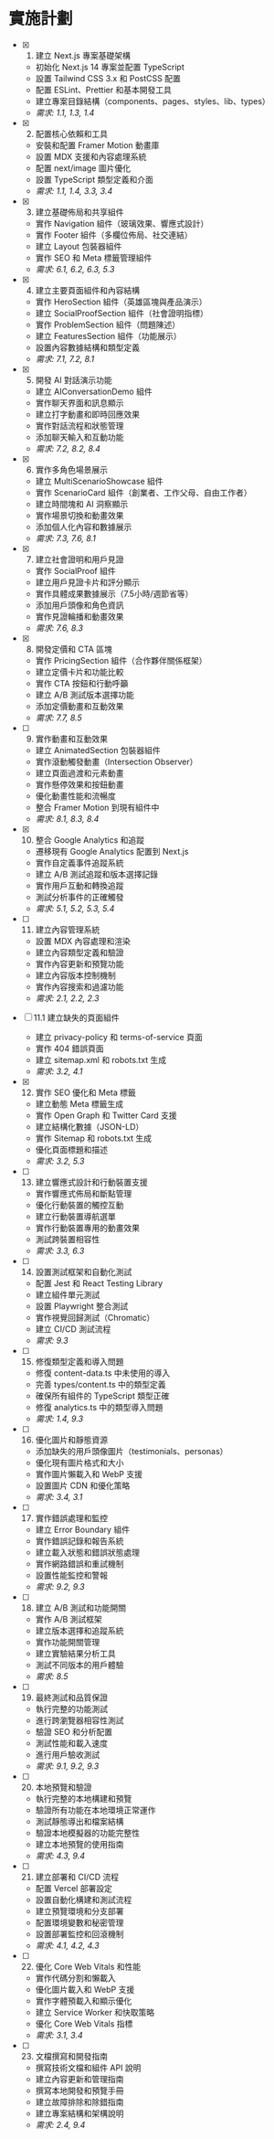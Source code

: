 # 實施計劃

- [x] 1. 建立 Next.js 專案基礎架構
  - 初始化 Next.js 14 專案並配置 TypeScript
  - 設置 Tailwind CSS 3.x 和 PostCSS 配置
  - 配置 ESLint、Prettier 和基本開發工具
  - 建立專案目錄結構（components、pages、styles、lib、types）
  - _需求: 1.1, 1.3, 1.4_

- [x] 2. 配置核心依賴和工具
  - 安裝和配置 Framer Motion 動畫庫
  - 設置 MDX 支援和內容處理系統
  - 配置 next/image 圖片優化
  - 設置 TypeScript 類型定義和介面
  - _需求: 1.1, 1.4, 3.3, 3.4_

- [x] 3. 建立基礎佈局和共享組件
  - 實作 Navigation 組件（玻璃效果、響應式設計）
  - 實作 Footer 組件（多欄位佈局、社交連結）
  - 建立 Layout 包裝器組件
  - 實作 SEO 和 Meta 標籤管理組件
  - _需求: 6.1, 6.2, 6.3, 5.3_

- [x] 4. 建立主要頁面組件和內容結構
  - 實作 HeroSection 組件（英雄區塊與產品演示）
  - 建立 SocialProofSection 組件（社會證明指標）
  - 實作 ProblemSection 組件（問題陳述）
  - 建立 FeaturesSection 組件（功能展示）
  - 設置內容數據結構和類型定義
  - _需求: 7.1, 7.2, 8.1_

- [x] 5. 開發 AI 對話演示功能
  - 建立 AIConversationDemo 組件
  - 實作聊天界面和訊息顯示
  - 建立打字動畫和即時回應效果
  - 實作對話流程和狀態管理
  - 添加聊天輸入和互動功能
  - _需求: 7.2, 8.2, 8.4_

- [x] 6. 實作多角色場景展示
  - 建立 MultiScenarioShowcase 組件
  - 實作 ScenarioCard 組件（創業者、工作父母、自由工作者）
  - 建立時間塊和 AI 洞察顯示
  - 實作場景切換和動畫效果
  - 添加個人化內容和數據展示
  - _需求: 7.3, 7.6, 8.1_

- [x] 7. 建立社會證明和用戶見證
  - 實作 SocialProof 組件
  - 建立用戶見證卡片和評分顯示
  - 實作具體成果數據展示（7.5小時/週節省等）
  - 添加用戶頭像和角色資訊
  - 實作見證輪播和動畫效果
  - _需求: 7.6, 8.3_

- [x] 8. 開發定價和 CTA 區塊
  - 實作 PricingSection 組件（合作夥伴關係框架）
  - 建立定價卡片和功能比較
  - 實作 CTA 按鈕和行動呼籲
  - 建立 A/B 測試版本選擇功能
  - 添加定價動畫和互動效果
  - _需求: 7.7, 8.5_

- [ ] 9. 實作動畫和互動效果
  - 建立 AnimatedSection 包裝器組件
  - 實作滾動觸發動畫（Intersection Observer）
  - 建立頁面過渡和元素動畫
  - 實作懸停效果和按鈕動畫
  - 優化動畫性能和流暢度
  - 整合 Framer Motion 到現有組件中
  - _需求: 8.1, 8.3, 8.4_

- [x] 10. 整合 Google Analytics 和追蹤
  - 遷移現有 Google Analytics 配置到 Next.js
  - 實作自定義事件追蹤系統
  - 建立 A/B 測試追蹤和版本選擇記錄
  - 實作用戶互動和轉換追蹤
  - 測試分析事件的正確觸發
  - _需求: 5.1, 5.2, 5.3, 5.4_

- [ ] 11. 建立內容管理系統
  - 設置 MDX 內容處理和渲染
  - 建立內容類型定義和驗證
  - 實作內容更新和預覽功能
  - 建立內容版本控制機制
  - 實作內容搜索和過濾功能
  - _需求: 2.1, 2.2, 2.3_

- [ ] 11.1 建立缺失的頁面組件
  - 建立 privacy-policy 和 terms-of-service 頁面
  - 實作 404 錯誤頁面
  - 建立 sitemap.xml 和 robots.txt 生成
  - _需求: 3.2, 4.1_

- [x] 12. 實作 SEO 優化和 Meta 標籤
  - 建立動態 Meta 標籤生成
  - 實作 Open Graph 和 Twitter Card 支援
  - 建立結構化數據（JSON-LD）
  - 實作 Sitemap 和 robots.txt 生成
  - 優化頁面標題和描述
  - _需求: 3.2, 5.3_

- [ ] 13. 建立響應式設計和行動裝置支援
  - 實作響應式佈局和斷點管理
  - 優化行動裝置的觸控互動
  - 建立行動裝置導航選單
  - 實作行動裝置專用的動畫效果
  - 測試跨裝置相容性
  - _需求: 3.3, 6.3_

- [ ] 14. 設置測試框架和自動化測試
  - 配置 Jest 和 React Testing Library
  - 建立組件單元測試
  - 設置 Playwright 整合測試
  - 實作視覺回歸測試（Chromatic）
  - 建立 CI/CD 測試流程
  - _需求: 9.3_

- [ ] 15. 修復類型定義和導入問題
  - 修復 content-data.ts 中未使用的導入
  - 完善 types/content.ts 中的類型定義
  - 確保所有組件的 TypeScript 類型正確
  - 修復 analytics.ts 中的類型導入問題
  - _需求: 1.4, 9.3_

- [ ] 16. 優化圖片和靜態資源
  - 添加缺失的用戶頭像圖片（testimonials、personas）
  - 優化現有圖片格式和大小
  - 實作圖片懶載入和 WebP 支援
  - 設置圖片 CDN 和優化策略
  - _需求: 3.4, 3.1_

- [ ] 17. 實作錯誤處理和監控
  - 建立 Error Boundary 組件
  - 實作錯誤記錄和報告系統
  - 建立載入狀態和錯誤狀態處理
  - 實作網路錯誤和重試機制
  - 設置性能監控和警報
  - _需求: 9.2, 9.3_

- [ ] 18. 建立 A/B 測試和功能開關
  - 實作 A/B 測試框架
  - 建立版本選擇和追蹤系統
  - 實作功能開關管理
  - 建立實驗結果分析工具
  - 測試不同版本的用戶體驗
  - _需求: 8.5_

- [ ] 19. 最終測試和品質保證
  - 執行完整的功能測試
  - 進行跨瀏覽器相容性測試
  - 驗證 SEO 和分析配置
  - 測試性能和載入速度
  - 進行用戶驗收測試
  - _需求: 9.1, 9.2, 9.3_

- [ ] 20. 本地預覽和驗證
  - 執行完整的本地構建和預覽
  - 驗證所有功能在本地環境正常運作
  - 測試靜態導出和檔案結構
  - 驗證本地模擬器的功能完整性
  - 建立本地預覽的使用指南
  - _需求: 4.3, 9.4_

- [ ] 21. 建立部署和 CI/CD 流程
  - 配置 Vercel 部署設定
  - 設置自動化構建和測試流程
  - 建立預覽環境和分支部署
  - 配置環境變數和秘密管理
  - 設置部署監控和回滾機制
  - _需求: 4.1, 4.2, 4.3_

- [ ] 22. 優化 Core Web Vitals 和性能
  - 實作代碼分割和懶載入
  - 優化圖片載入和 WebP 支援
  - 實作字體預載入和顯示優化
  - 建立 Service Worker 和快取策略
  - 優化 Core Web Vitals 指標
  - _需求: 3.1, 3.4_

- [ ] 23. 文檔撰寫和開發指南
  - 撰寫技術文檔和組件 API 說明
  - 建立內容更新和管理指南
  - 撰寫本地開發和預覽手冊
  - 建立故障排除和除錯指南
  - 建立專案結構和架構說明
  - _需求: 2.4, 9.4_


